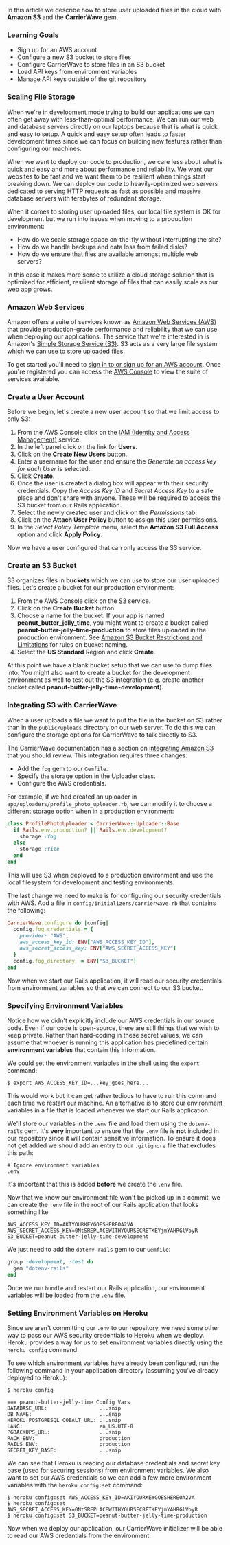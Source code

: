 In this article we describe how to store user uploaded files in the cloud with **Amazon S3** and the **CarrierWave** gem.

### Learning Goals

* Sign up for an AWS account
* Configure a new S3 bucket to store files
* Configure CarrierWave to store files in an S3 bucket
* Load API keys from environment variables
* Manage API keys outside of the git repository

### Scaling File Storage

When we're in development mode trying to build our applications we can often get away with less-than-optimal performance. We can run our web and database servers directly on our laptops because that is what is quick and easy to setup. A quick and easy setup often leads to faster development times since we can focus on building new features rather than configuring our machines.

When we want to deploy our code to production, we care less about what is quick and easy and more about performance and reliability. We want our websites to be fast and we want them to be resilient when things start breaking down. We can deploy our code to heavily-optimized web servers dedicated to serving HTTP requests as fast as possible and massive database servers with terabytes of redundant storage.

When it comes to storing user uploaded files, our local file system is OK for development but we run into issues when moving to a production environment:

* How do we scale storage space on-the-fly without interrupting the site?
* How do we handle backups and data loss from failed disks?
* How do we ensure that files are available amongst multiple web servers?

In this case it makes more sense to utilize a cloud storage solution that is optimized for efficient, resilient storage of files that can easily scale as our web app grows.

### Amazon Web Services

Amazon offers a suite of services known as [Amazon Web Services (AWS)][amazon-aws] that provide production-grade performance and reliability that we can use when deploying our applications. The service that we're interested in is Amazon's [Simple Storage Service (S3)][amazon-s3]. S3 acts as a very large file system which we can use to store uploaded files.

To get started you'll need to [sign in to or sign up for an AWS account][amazon-aws-registration]. Once you're registered you can access the [AWS Console](https://console.aws.amazon.com/) to view the suite of services available.

### Create a User Account

Before we begin, let's create a new user account so that we limit access to only S3:

1. From the AWS Console click on the [IAM (Identity and Access Management)][amazon-iam] service.
2. In the left panel click on the link for **Users**.
3. Click on the **Create New Users** button.
4. Enter a username for the user and ensure the *Generate an access key for each User* is selected.
5. Click **Create**.
6. Once the user is created a dialog box will appear with their security credentials. Copy the *Access Key ID* and *Secret Access Key* to a safe place and don't share with anyone. These will be required to access the S3 bucket from our Rails application.
7. Select the newly created user and click on the *Permissions* tab.
8. Click on the **Attach User Policy** button to assign this user permissions.
9. In the *Select Policy Template* menu, select the **Amazon S3 Full Access** option and click **Apply Policy**.

Now we have a user configured that can only access the S3 service.

### Create an S3 Bucket

S3 organizes files in **buckets** which we can use to store our user uploaded files. Let's create a bucket for our production environment:

1. From the AWS Console click on the [S3][amazon-s3] service.
2. Click on the **Create Bucket** button.
3. Choose a name for the bucket. If your app is named **peanut\_butter\_jelly\_time**, you might want to create a bucket called **peanut-butter-jelly-time-production** to store files uploaded in the production environment. See [Amazon S3 Bucket Restrictions and Limitations][amazon-s3-bucket-restrictions] for rules on bucket naming.
4. Select the **US Standard** Region and click **Create**.

At this point we have a blank bucket setup that we can use to dump files into. You might also want to create a bucket for the development environment as well to test out the S3 integration (e.g. create another bucket called **peanut-butter-jelly-time-development**).

### Integrating S3 with CarrierWave

When a user uploads a file we want to put the file in the bucket on S3 rather than in the `public/uploads` directory on our web server. To do this we can configure the storage options for CarrierWave to talk directly to S3.

The CarrierWave documentation has a section on [integrating Amazon S3](https://github.com/carrierwaveuploader/carrierwave#using-amazon-s3) that you should review. This integration requires three changes:

* Add the `fog` gem to our `Gemfile`.
* Specify the storage option in the Uploader class.
* Configure the AWS credentials.

For example, if we had created an uploader in `app/uploaders/profile_photo_uploader.rb`, we can modify it to choose a different storage option when in a production environment:

```ruby
class ProfilePhotoUploader < CarrierWave::Uploader::Base
  if Rails.env.production? || Rails.env.development?
    storage :fog
  else
    storage :file
  end
end
```

This will use S3 when deployed to a production environment and use the local filesystem for development and testing environments.

The last change we need to make is for configuring our security credentials with AWS. Add a file in `config/initializers/carrierwave.rb` that contains the following:

```ruby
CarrierWave.configure do |config|
  config.fog_credentials = {
    provider: "AWS",
    aws_access_key_id: ENV["AWS_ACCESS_KEY_ID"],
    aws_secret_access_key: ENV["AWS_SECRET_ACCESS_KEY"]
  }
  config.fog_directory  = ENV["S3_BUCKET"]
end
```

Now when we start our Rails application, it will read our security credentials from environment variables so that we can connect to our S3 bucket.

### Specifying Environment Variables

Notice how we didn't explicitly include our AWS credentials in our source code. Even if our code is open-source, there are still things that we wish to keep private. Rather than hard-coding in these secret values, we can assume that whoever is running this application has predefined certain **environment variables** that contain this information.

We could set the environment variables in the shell using the `export` command:

```no-highlight
$ export AWS_ACCESS_KEY_ID=...key_goes_here...
```

This would work but it can get rather tedious to have to run this command each time we restart our machine. An alternative is to store our environment variables in a file that is loaded whenever we start our Rails application.

We'll store our variables in the `.env` file and load them using the `dotenv-rails` gem. It's **very** important to ensure that the `.env` file is **not** included in our repository since it will contain sensitive information. To ensure it does not get added we should add an entry to our `.gitignore` file that excludes this path:

```no-highlight
# Ignore environment variables
.env
```

It's important that this is added **before** we create the `.env` file.

Now that we know our environment file won't be picked up in a commit, we can create the `.env` file in the root of our Rails application that looks something like:

```no-highlight
AWS_ACCESS_KEY_ID=AKIYOURKEYGOESHEREOA2VA
AWS_SECRET_ACCESS_KEY=0NtSREPLACEWITHYOURSECRETKEYjmYAHRGlVoyR
S3_BUCKET=peanut-butter-jelly-time-development
```

We just need to add the `dotenv-rails` gem to our `Gemfile`:

```ruby
group :development, :test do
  gem "dotenv-rails"
end
```

Once we run `bundle` and restart our Rails application, our environment variables will be loaded from the `.env` file.

### Setting Environment Variables on Heroku

Since we aren't committing our `.env` to our repository, we need some other way to pass our AWS security credentials to Heroku when we deploy. Heroku provides a way for us to set environment variables directly using the `heroku config` command.

To see which environment variables have already been configured, run the following command in your application directory (assuming you've already deployed to Heroku):

```no-highlight
$ heroku config

=== peanut-butter-jelly-time Config Vars
DATABASE_URL:                 ...snip
DB_NAME:                      ...snip
HEROKU_POSTGRESQL_COBALT_URL: ...snip
LANG:                         en_US.UTF-8
PGBACKUPS_URL:                ...snip
RACK_ENV:                     production
RAILS_ENV:                    production
SECRET_KEY_BASE:              ...snip
```

We can see that Heroku is reading our database credentials and secret key base (used for securing sessions) from environment variables. We also want to set our AWS credentials so we can add a few more environment variables with the `heroku config:set` command:

```no-highlight
$ heroku config:set AWS_ACCESS_KEY_ID=AKIYOURKEYGOESHEREOA2VA
$ heroku config:set AWS_SECRET_ACCESS_KEY=0NtSREPLACEWITHYOURSECRETKEYjmYAHRGlVoyR
$ heroku config:set S3_BUCKET=peanut-butter-jelly-time-production
```

Now when we deploy our application, our CarrierWave initializer will be able to read our AWS credentials from the environment.

[amazon-aws]: http://aws.amazon.com/
[amazon-s3]: http://aws.amazon.com/s3/
[amazon-aws-registration]: https://portal.aws.amazon.com/gp/aws/developer/registration/index.html
[amazon-iam]: https://console.aws.amazon.com/iam
[amazon-s3-bucket-restrictions]: http://docs.aws.amazon.com/AmazonS3/latest/dev/BucketRestrictions.html

